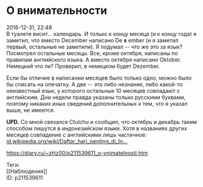 О внимательности
=================

   
 2016-12-31, 22:48   
  В туалете висит... календарь. И только к концу месяца (и к концу года) я заметил, что вместо December написано De  **s**  ember (и я заметил первый, остальные не заметили). Я подумал -- что же это за язык? Посмотрел остальные месяцы. Все, кроме октября, написаны по правилам английского языка. А вместо октября написано Oktober. Немецкий что ли? Проверил, в немецком будет Dezember.   
   
 Если бы отличие в написании месяцев было только одно, можно было бы списать на опечатку. А две -- это либо незнание, либо какой-то неизвестный язык, у которого остальные 10 месяцев совпадают с английским. Дни недели правда указаны только русскими буквами, поэтому никаких иных сведений дополнительных к тем, что я указал выше, не имеется.   
   
  **UPD.**  Со мной связался Ctulchu и сообщил, что октябрь и декабрь таким способом пишутся в  *индонезийском*  языке. Хотя в названиях других месяцев совпадение с английскими лишь частичное:   
  [id.wikipedia.org/wiki/Daftar\_hari\_penting\_di\_In...](https://id.wikipedia.org/wiki/Daftar_hari_penting_di_Indonesia)    
    
 <https://diary.ru/~zHz00/p211539611_o-vnimatelnosti.htm>   
   
 Теги:   
 [[Наблюдения]]   
 ID: p211539611